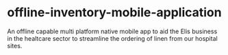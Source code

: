 # offline-inventory-mobile-application
An offline capable multi platform native mobile app to aid the Elis business in the healtcare sector to streamline the ordering of linen from our hospital sites.
